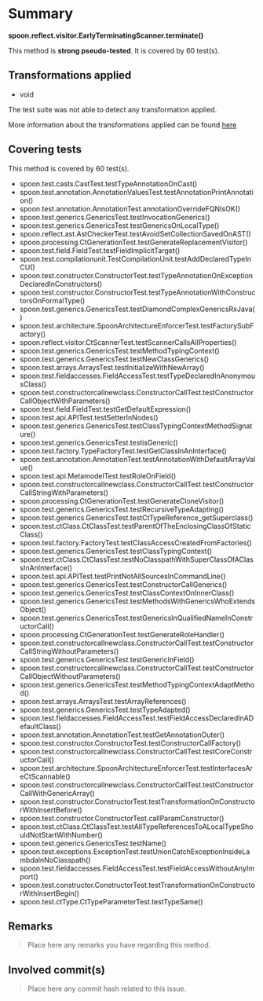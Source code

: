 # Summary
**spoon.reflect.visitor.EarlyTerminatingScanner.terminate()**

This method is **strong pseudo-tested**.
It is covered by 60 test(s). 


## Transformations applied

- void


The test suite was not able to detect any transformation applied.

More information about the transformations applied can be found [here](https://github.com/STAMP-project/pitest-descartes)

## Covering tests
This method is covered by 60 test(s).
* spoon.test.casts.CastTest.testTypeAnnotationOnCast()
* spoon.test.annotation.AnnotationValuesTest.testAnnotationPrintAnnotation()
* spoon.test.annotation.AnnotationTest.annotationOverrideFQNIsOK()
* spoon.test.generics.GenericsTest.testInvocationGenerics()
* spoon.test.generics.GenericsTest.testGenericsOnLocalType()
* spoon.reflect.ast.AstCheckerTest.testAvoidSetCollectionSavedOnAST()
* spoon.processing.CtGenerationTest.testGenerateReplacementVisitor()
* spoon.test.field.FieldTest.testFieldImplicitTarget()
* spoon.test.compilationunit.TestCompilationUnit.testAddDeclaredTypeInCU()
* spoon.test.constructor.ConstructorTest.testTypeAnnotationOnExceptionDeclaredInConstructors()
* spoon.test.constructor.ConstructorTest.testTypeAnnotationWithConstructorsOnFormalType()
* spoon.test.generics.GenericsTest.testDiamondComplexGenericsRxJava()
* spoon.test.architecture.SpoonArchitectureEnforcerTest.testFactorySubFactory()
* spoon.reflect.visitor.CtScannerTest.testScannerCallsAllProperties()
* spoon.test.generics.GenericsTest.testMethodTypingContext()
* spoon.test.generics.GenericsTest.testNewClassGenerics()
* spoon.test.arrays.ArraysTest.testInitializeWithNewArray()
* spoon.test.fieldaccesses.FieldAccessTest.testTypeDeclaredInAnonymousClass()
* spoon.test.constructorcallnewclass.ConstructorCallTest.testConstructorCallObjectWithParameters()
* spoon.test.field.FieldTest.testGetDefaultExpression()
* spoon.test.api.APITest.testSetterInNodes()
* spoon.test.generics.GenericsTest.testClassTypingContextMethodSignature()
* spoon.test.generics.GenericsTest.testisGeneric()
* spoon.test.factory.TypeFactoryTest.testGetClassInAnInterface()
* spoon.test.annotation.AnnotationTest.testAnnotationWithDefaultArrayValue()
* spoon.test.api.MetamodelTest.testRoleOnField()
* spoon.test.constructorcallnewclass.ConstructorCallTest.testConstructorCallStringWithParameters()
* spoon.processing.CtGenerationTest.testGenerateCloneVisitor()
* spoon.test.generics.GenericsTest.testRecursiveTypeAdapting()
* spoon.test.generics.GenericsTest.testCtTypeReference_getSuperclass()
* spoon.test.ctClass.CtClassTest.testParentOfTheEnclosingClassOfStaticClass()
* spoon.test.factory.FactoryTest.testClassAccessCreatedFromFactories()
* spoon.test.generics.GenericsTest.testClassTypingContext()
* spoon.test.ctClass.CtClassTest.testNoClasspathWithSuperClassOfAClassInAnInterface()
* spoon.test.api.APITest.testPrintNotAllSourcesInCommandLine()
* spoon.test.generics.GenericsTest.testConstructorCallGenerics()
* spoon.test.generics.GenericsTest.testClassContextOnInnerClass()
* spoon.test.generics.GenericsTest.testMethodsWithGenericsWhoExtendsObject()
* spoon.test.generics.GenericsTest.testGenericsInQualifiedNameInConstructorCall()
* spoon.processing.CtGenerationTest.testGenerateRoleHandler()
* spoon.test.constructorcallnewclass.ConstructorCallTest.testConstructorCallStringWithoutParameters()
* spoon.test.generics.GenericsTest.testGenericInField()
* spoon.test.constructorcallnewclass.ConstructorCallTest.testConstructorCallObjectWithoutParameters()
* spoon.test.generics.GenericsTest.testMethodTypingContextAdaptMethod()
* spoon.test.arrays.ArraysTest.testArrayReferences()
* spoon.test.generics.GenericsTest.testTypeAdapted()
* spoon.test.fieldaccesses.FieldAccessTest.testFieldAccessDeclaredInADefaultClass()
* spoon.test.annotation.AnnotationTest.testGetAnnotationOuter()
* spoon.test.constructor.ConstructorTest.testConstructorCallFactory()
* spoon.test.constructorcallnewclass.ConstructorCallTest.testCoreConstructorCall()
* spoon.test.architecture.SpoonArchitectureEnforcerTest.testInterfacesAreCtScannable()
* spoon.test.constructorcallnewclass.ConstructorCallTest.testConstructorCallWithGenericArray()
* spoon.test.constructor.ConstructorTest.testTransformationOnConstructorWithInsertBefore()
* spoon.test.constructor.ConstructorTest.callParamConstructor()
* spoon.test.ctClass.CtClassTest.testAllTypeReferencesToALocalTypeShouldNotStartWithNumber()
* spoon.test.generics.GenericsTest.testName()
* spoon.test.exceptions.ExceptionTest.testUnionCatchExceptionInsideLambdaInNoClasspath()
* spoon.test.fieldaccesses.FieldAccessTest.testFieldAccessWithoutAnyImport()
* spoon.test.constructor.ConstructorTest.testTransformationOnConstructorWithInsertBegin()
* spoon.test.ctType.CtTypeParameterTest.testTypeSame()


## Remarks
> Place here any remarks you have regarding this method.

## Involved commit(s)

> Place here any commit hash related to this issue.
